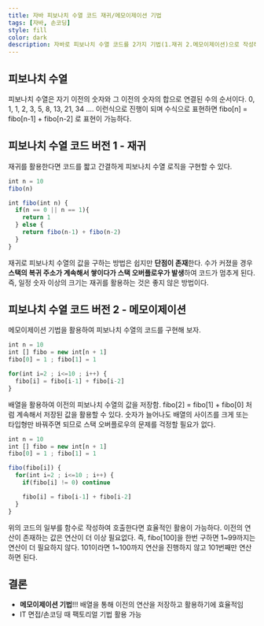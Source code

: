 ```yaml
---
title: 자바 피보나치 수열 코드 재귀/메모이제이션 기법
tags: [자바, 손코딩]
style: fill
color: dark
description: 자바로 피보나치 수열 코드를 2가지 기법(1.재귀 2.메모이제이션)으로 작성해보기
---
```


## 피보나치 수열 
피보나치 수열은 자기 이전의 숫자와 그 이전의 숫자의 합으로 연결된 수의 순서이다. 0, 1, 1, 2, 3, 5, 8, 13, 21, 34 .... 이런식으로 진행이 되며 수식으로 표현하면 fibo[n] = fibo[n-1] + fibo[n-2] 로 표현이 가능하다.

## 피보나치 수열 코드 버전 1 - 재귀
재귀를 활용한다면 코드를 짧고 간결하게 피보나치 수열 로직을 구현할 수 있다.

```javascript
int n = 10
fibo(n)

int fibo(int n) {
  if(n == 0 || n == 1){ 
    return 1
  } else {
    return fibo(n-1) + fibo(n-2)
  }
}
```

재귀로 피보나치 수열의 값을 구하는 방법은 쉽지만 **단점이 존재**한다. 수가 커졌을 경우 **스택의 복귀 주소가 계속해서 쌓이다가 스택 오버플로우가 발생**하여 코드가 멈추게 된다. 즉, 일정 숫자 이상의 크기는 재귀를 활용하는 것은 좋지 않은 방법이다.

## 피보나치 수열 코드 버전 2 - 메모이제이션
메모이제이션 기법을 활용하여 피보나치 수열의 코드를 구현해 보자.

```javascript
int n = 10
int [] fibo = new int[n + 1]
fibo[0] = 1 ; fibo[1] = 1

for(int i=2 ; i<=10 ; i++) {
  fibo[i] = fibo[i-1] + fibo[i-2]
}
```

배열을 활용하여 이전의 피보나치 수열의 값을 저장함. fibo[2] = fibo[1] + fibo[0] 처럼 계속해서 저장된 값을 활용할 수 있다. 숫자가 늘어나도 배열의 사이즈를 크게 또는 타입형만 바꿔주면 되므로 스택 오버플로우의 문제를 걱정할 필요가 없다.

```javascript
int n = 10
int [] fibo = new int[n + 1]
fibo[0] = 1 ; fibo[1] = 1

fibo(fibo[i]) {
  for(int i=2 ; i<=10 ; i++) {
    if(fibo[i] != 0) continue

    fibo[i] = fibo[i-1] + fibo[i-2]
  }
}
```
위의 코드의 일부를 함수로 작성하여 호출한다면 효율적인 활용이 가능하다. 이전의 연산이 존재하는 값은 연산이 더 이상 필요없다. 즉, fibo[100]을 한번 구하면 1~99까지는 연산이 더 필요하지 않다. 101이라면 1~100까지 연산을 진행하지 않고 101번째만 연산하면 된다.

## 결론
- **메모이제이션 기법**!!! 배열을 통해 이전의 연산을 저장하고 활용하기에 효율적임
- IT 면접/손코딩 때 팩토리얼 기법 활용 가능